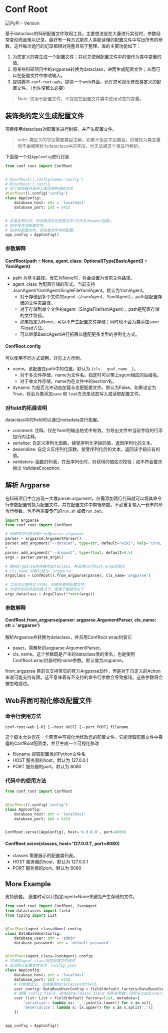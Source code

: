 # Conf Root

![PyPI - Version](https://img.shields.io/pypi/v/conf_root)

基于dataclass的科研配置文件取用工具。主要想法是在大量进行实验时，参数经常变动而且难以记录。最好有一种方式能在人类能读懂的配置文件中写出所有的参数，这样每次运行的记录都相对完整且易于整理。库的主要功能如下：

1. 为您定义的类生成一个配置文件；并优先使用配置文件中的值作为类中变量的值。
2. 将某些科研项目中的argparse转换为dataclass，进而生成配置文件；从而可以在配置文件中修改输入。
3. 提供脚本 `conf-root-web`。提供一个web界面，允许您可视化修改类定义的配置文件。（也许没那么必要）

> Note: 仅用于配置文件，不提倡在配置文件类中使用动态的变量。

## 装饰类的定义生成配置文件

项目使用dataclass对配置类进行封装，并产生配置文件。

> note: 类定义的字段需要类型注解。如果不指定字段类型，将被视为类变量而不会被解析为dataclass中的字段，也无法被这个类进行解析。

下面是一个对`AppConfig`进行封装

```python
from conf_root import ConfRoot


# @ConfRoot().config(name='config')
# @ConfRoot().config
# 这个装饰器也支持上面这两种调用方式
@ConfRoot().config('config')
class AppConfig:
    database_host: str = 'localhost'
    database_port: int = 5432


# 在类实例化时，检测是否存在配置文件(文件名为name+后缀)。
# 如不存在则新建文件。
# 如存在配置文件，则加载文件中的配置。
app_config = AppConfig()
```

### 参数解释

#### ConfRoot(path = None, agent_class: Optional[Type[BasicAgent]] = YamlAgent)

- path 为基本路径。当它为None时，将会设置为当前文件路径。
- agent_class 为配置存储的形式。当前支持JsonAgent/YamlAgent/SingleFileYamlAgent。默认为YamlAgent。
    - 对于存储到多个文件的agent（JsonAgent、YamlAgent），path是配置存储的文件夹路径。
    - 对于存储到单个文件的agent（SingleFileYamlAgent），path是配置存储的文件路径。
    - 如果指定为None，可以不产生配置文件存储；同时也不会为类添加save与load方法。
    - 可以继承BasicAgent进行拓展以适配更多类型的序列化方式。

#### ConfRoot.config

可以使用不同方式调用。详见上方示例。

- name。该配置在path中的位置。默认为 `{cls.__qual_name__}`。
    - 对于多文件存储，name为文件名。指定时可以带上agent相应的后缀名。
    - 对于单文件存储，name为在文件中的section名。
- dynamic 为是否允许动态加载与变更配置文件。默认为False。如果设定为True，将会为类添加`save` 和 `load`方法来动态写入或读取配置文件。

### 对field的拓展说明

dataclass中的field可以通过metadata进行拓展。

- comment: 注释。仅在Yaml的输出格式中有效。为导出文件中当前字段的行添加行内注释。
- serialize: 自定义序列化函数。接受序列化字段的值，返回序列化的文本。
- deserialize: 自定义反序列化函数。接受序列化后的文本，返回该字段应有的值。
- validators: 函数的列表。在反序列化时，对获得的值依次校验；如不符合要求抛出 ValidateException.

## 解析 Argparse

在科研项目中会出现一大堆parser.argument，仅需添加两行代码就可以将其命令行参数配置转换为配置文件，并在配置文件中剪辑参数。不必重复输入一长串的命令行参数，也不再需要专门的`run.sh`
或者`run.bat`。

```python
import argparse
from conf_root import ConfRoot

# 科研项目经常出现一大堆parser.argument
parser = argparse.ArgumentParser()
parser.add_argument("--dataSet", type=str, default="wiki", help="cora, citeseer, wiki, corafull, FedDBLP")
# ...
parser.add_argument("--dropout", type=float, default=0.5)
args = parser.parse_args()

# 解析Argparse并转换为dataclass，并且用ConfRoot.wrap封装它
# cls_name 的默认值为 'argparse'
ArgsClass = ConfRoot().from_argparse(parser, cls_name='argparse')

# 之后可以使用以下代码，创建并使用配置文件。
# 大部分科研项目的情况下，使用下面就可以了
args_dataclass = ArgsClass(**vars(args))
```

### 参数解释

#### ConfRoot.from_argparse(parser: argparse.ArgumentParser, cls_name: str = 'argparse')

解析Argparse并转换为dataclass，并且用ConfRoot.wrap封装它

- paser。需解析的argparse.ArgumentParser。
- cls_name。这个参数既是产生的dataclass类的类名，也是使用ConfRoot.wrap封装时的name参数。默认值为argparse。

from_argparse 目前仅支持常见的官方Argparse动作，但是对于自定义的Action来说可能支持有限。这不意味着有不支持的命令行参数会导致报错，这些参数将会被忽略跳过。

## Web界面可视化修改配置文件

### 命令行使用方法

```shell
conf-root-web [-h] [--host HOST] [--port PORT] filename
```

这个脚本允许您在一个网页中可视化地修改您的配置文件。它能读取配置文件中暴露的ConfRoot配置类，并且生成一个可视化修改

- filename 提取配置类的Python文件名
- HOST 服务器的host，默认为 127.0.0.1
- PORT 服务器的port，默认为 8080

### 代码中的使用方法

```python
from conf_root import ConfRoot


@ConfRoot().config('config')
class AppConfig:
    database_host: str = 'localhost'
    database_port: int = 5432


ConfRoot.serve([AppConfig], host='0.0.0.0', port=8000)
```

#### ConfRoot.serve(classes, host='127.0.0.1', port=8080)

- classes 需要展示的配置类列表。
- HOST 服务器的host，默认为 127.0.0.1
- PORT 服务器的port，默认为 8080

## More Example

支持嵌套。
嵌套时可以只指定agent=None来避免产生存储的文件。

```python
from conf_root import ConfRoot, JsonAgent
from dataclasses import field
from typing import List


@ConfRoot(agent_class=None).config
class DataBaseUserConfig:
    database_user: str = 'admin'
    database_password: str = 'default_password'


@ConfRoot(agent_class=JsonAgent).config
# 可通过agent_class指定配置文件格式
# 此时默认配置文件名为 `config.json`
class AppConfig:
    database_host: str = 'localhost'
    database_port: int = 5432
    # 可嵌套定义, 支持使用dataclasses的field。
    user_config: DataBaseUserConfig = field(default_factory=DataBaseUserConfig)
    # 使用 config_field，支持dataclasses.field 的所有参数；同时可以自定义serialize方式与deserialize方法
    user_list: List = field(default_factory=list, metadata={
        'serialize': lambda xs: ','.join([x.lower() for x in xs]),
        'deserialize': lambda s: [x.upper() for x in s.split(',')]
    })


app_config = AppConfig()
```
